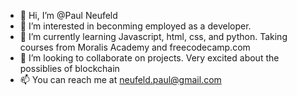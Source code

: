 - 👋 Hi, I’m @Paul Neufeld
- 👀 I’m interested in beconming employed as a developer.
- 🌱 I’m currently learning Javascript, html, css, and python. Taking courses from Moralis Academy and freecodecamp.com
- 💞️ I’m looking to collaborate on projects. Very excited about the possiblies of blockchain
- 📫 You can reach me at neufeld.paul@gmail.com

<!---
Paulstil/Paulstil is a ✨ special ✨ repository because its `README.md` (this file) appears on your GitHub profile.
You can click the Preview link to take a look at your changes.
--->
